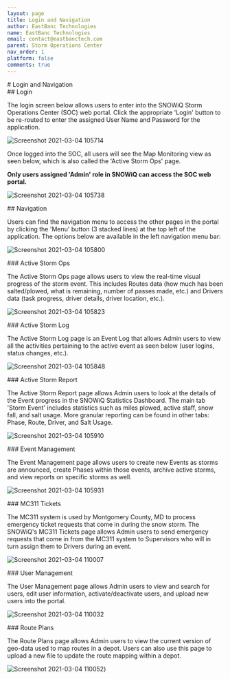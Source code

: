 ```yaml
---
layout: page
title: Login and Navigation
author: EastBanc Technologies
name: EastBanc Technologies
email: contact@eastbanctech.com
parent: Storm Operations Center
nav_order: 1
platform: false
comments: true
---
```


<section id="Login-and-Navigation" markdown="1">
# Login and Navigation

<section id="Login" markdown="1">
## Login

The login screen below allows users to enter into the SNOWiQ Storm Operations Center (SOC) web portal. Click the appropriate 'Login' button to be re-routed to enter the assigned User Name and Password for the application.

![Screenshot 2021-03-04 105714](/image/portal/portal-login.png)

Once logged into the SOC, all users will see the Map Monitoring view as seen below, which is also called the 'Active Storm Ops' page.

**Only users assigned 'Admin' role in SNOWiQ can access the SOC web portal.**

![Screenshot 2021-03-04 105738](/image/portal/home-page.png)
</section>

<section id="Navigation" markdown="1">
## Navigation

Users can find the navigation menu to access the other pages in the portal by clicking the 'Menu' button (3 stacked lines) at the top left of the application. The options below are available in the left navigation menu bar:

![Screenshot 2021-03-04 105800](/image/supervisor/navigation-menu.png)

<section id="Active-Storm-Ops" markdown="1">
### Active Storm Ops

The Active Storm Ops page allows users to view the real-time visual progress of the storm event. This includes Routes data (how much has been salted/plowed, what is remaining, number of passes made, etc.) and Drivers data (task progress, driver details, driver location, etc.).

![Screenshot 2021-03-04 105823](/image/portal/home-page1.png)
</section>

<section id="Active-Storm-Log" markdown="1">
### Active Storm Log

The Active Storm Log page is an Event Log that allows Admin users to view all the activities pertaining to the active event as seen below (user logins, status changes, etc.).

![Screenshot 2021-03-04 105848](/image/portal/active-storm-log.png)
</section>

<section id="Active-Storm-Report" markdown="1">
### Active Storm Report

The Active Storm Report page allows Admin users to look at the details of the Event progress in the SNOWiQ Statistics Dashboard. The main tab 'Storm Event' includes statistics such as miles plowed, active staff, snow fall, and salt usage. More granular reporting can be found in other tabs: Phase, Route, Driver, and Salt Usage.

![Screenshot 2021-03-04 105910](/image/portal/active-storm-report.png)
</section>

<section id="Event-Management" markdown="1">
### Event Management

The Event Management page allows users to create new Events as storms are announced, create Phases within those events, archive active storms, and view reports on specific storms as well.

![Screenshot 2021-03-04 105931](/image/portal/event-management.png)
</section>

<section id="MC311-Tickets" markdown="1">
### MC311 Tickets

The MC311 system is used by Montgomery County, MD to process emergency ticket requests that come in during the snow storm. The SNOWiQ's MC311 Tickets page allows Admin users to send emergency requests that come in from the MC311 system to Supervisors who will in turn assign them to Drivers during an event.

![Screenshot 2021-03-04 110007](/image/portal/mc311-tickets.png)
</section>

<section id="User-Management" markdown="1">
### User Management

The User Management page allows Admin users to view and search for users, edit user information, activate/deactivate users, and upload new users into the portal.

![Screenshot 2021-03-04 110032](/image/portal/user-management.png)
</section>

<section id="Route-Plans" markdown="1">
### Route Plans

The Route Plans page allows Admin users to view the current version of geo-data used to map routes in a depot. Users can also use this page to upload a new file to update the route mapping within a depot.

![Screenshot 2021-03-04 110052](/image/portal/route-plans.png))
</section>
</section>
</section>

